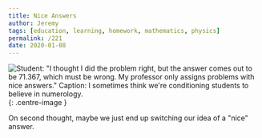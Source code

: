 ```yaml
---
title: Nice Answers
author: Jeremy
tags: [education, learning, homework, mathematics, physics]
permalink: /221
date: 2020-01-08
---
```


![Student: "I thought I did the problem right, but the answer comes out to be 71.367, which must be wrong. My professor only assigns problems with nice answers." Caption: I sometimes think we're conditioning students to believe in numerology.](https://res.cloudinary.com/dh3hm8pb7/image/upload/c_scale,q_auto:best/v1535842782/Handwaving/Published/NiceAnswers.png){: .centre-image }

On second thought, maybe we just end up switching our idea of a "nice" answer.
